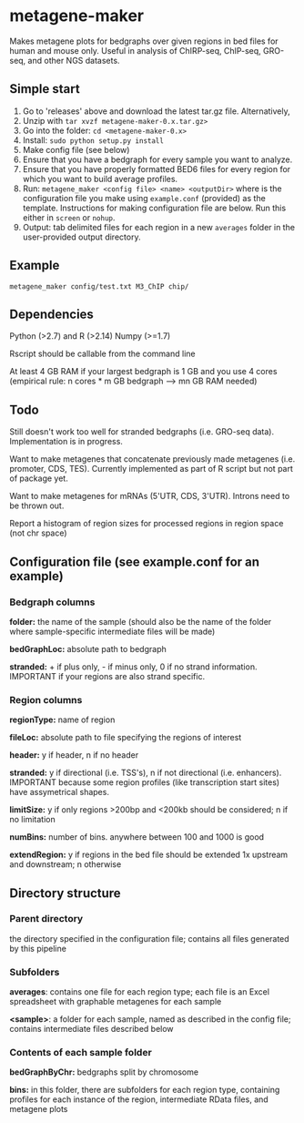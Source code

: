 metagene-maker
==============

Makes metagene plots for bedgraphs over given regions in bed files for human and mouse only. Useful in analysis of ChIRP-seq, ChIP-seq, GRO-seq, and other NGS datasets.

Simple start
----------

1. Go to 'releases' above and download the latest tar.gz file. Alternatively, 
2. Unzip with `tar xvzf metagene-maker-0.x.tar.gz>`
3. Go into the folder: `cd <metagene-maker-0.x>`
4. Install: `sudo python setup.py install`
5. Make config file (see below)
6. Ensure that you have a bedgraph for every sample you want to analyze.
7. Ensure that you have properly formatted BED6 files for every region for which you want to build average profiles.
8. Run: `metagene_maker <config file> <name> <outputDir>` where <config file> is the configuration file you make using `example.conf` (provided) as the template. Instructions for making configuration file are below. Run this either in `screen` or `nohup`.
9. Output: tab delimited files for each region in a new `averages` folder in the user-provided output directory.

Example
-------

`metagene_maker config/test.txt M3_ChIP chip/`

Dependencies
--------

Python (>2.7) and R (>2.14)
Numpy (>=1.7)

Rscript should be callable from the command line

At least 4 GB RAM if your largest bedgraph is 1 GB and you use 4 cores (empirical rule: n cores * m GB bedgraph --> mn GB RAM needed)

Todo
--------

Still doesn't work too well for stranded bedgraphs (i.e. GRO-seq data). Implementation is in progress.

Want to make metagenes that concatenate previously made metagenes (i.e. promoter, CDS, TES). Currently implemented as part of R script but not part of package yet.

Want to make metagenes for mRNAs (5'UTR, CDS, 3'UTR). Introns need to be thrown out.

Report a histogram of region sizes for processed regions in region space (not chr space)

Configuration file (see example.conf for an example)
--------

### Bedgraph columns
**folder:** the name of the sample (should also be the name of the folder where sample-specific intermediate files will be made)

**bedGraphLoc:** absolute path to bedgraph

**stranded:** + if plus only, - if minus only, 0 if no strand information. IMPORTANT if your regions are also strand specific.

### Region columns
**regionType:** name of region

**fileLoc:** absolute path to file specifying the regions of interest

**header:** y if header, n if no header

**stranded:** y if directional (i.e. TSS's), n if not directional (i.e. enhancers). IMPORTANT because some region profiles (like transcription start sites) have assymetrical shapes.

**limitSize:** y if only regions >200bp and <200kb should be considered; n if no limitation

**numBins:** number of bins. anywhere between 100 and 1000 is good

**extendRegion:** y if regions in the bed file should be extended 1x upstream and downstream; n otherwise

Directory structure
------

### Parent directory
the directory specified in the configuration file; contains all files generated by this pipeline

### Subfolders

**averages**: contains one file for each region type; each file is an Excel spreadsheet with graphable metagenes for each sample

**\<sample\>**: a folder for each sample, named as described in the config file; contains intermediate files described below

### Contents of each sample folder

**bedGraphByChr:** bedgraphs split by chromosome

**bins:** in this folder, there are subfolders for each region type, containing profiles for each instance of the region, intermediate RData files, and metagene plots

